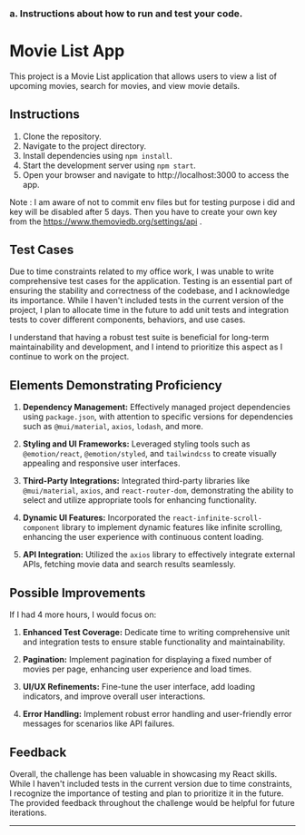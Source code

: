 ### a. Instructions about how to run and test your code.
# Movie List App

This project is a Movie List application that allows users to view a list of upcoming movies, search for movies, and view movie details.

## Instructions

1. Clone the repository.
2. Navigate to the project directory.
3. Install dependencies using `npm install`.
4. Start the development server using `npm start`.
5. Open your browser and navigate to http://localhost:3000 to access the app.

Note : I am aware of not to commit env files but for testing purpose i did and key will be disabled after 5 days. Then you have to create your own key from the https://www.themoviedb.org/settings/api .
## Test Cases

Due to time constraints related to my office work, I was unable to write comprehensive test cases for the application. Testing is an essential part of ensuring the stability and correctness of the codebase, and I acknowledge its importance. While I haven't included tests in the current version of the project, I plan to allocate time in the future to add unit tests and integration tests to cover different components, behaviors, and use cases.

I understand that having a robust test suite is beneficial for long-term maintainability and development, and I intend to prioritize this aspect as I continue to work on the project.

## Elements Demonstrating Proficiency

1. **Dependency Management:** Effectively managed project dependencies using `package.json`, with attention to specific versions for dependencies such as `@mui/material`, `axios`, `lodash`, and more.

2. **Styling and UI Frameworks:** Leveraged styling tools such as `@emotion/react`, `@emotion/styled`, and `tailwindcss` to create visually appealing and responsive user interfaces.

3. **Third-Party Integrations:** Integrated third-party libraries like `@mui/material`, `axios`, and `react-router-dom`, demonstrating the ability to select and utilize appropriate tools for enhancing functionality.

4. **Dynamic UI Features:** Incorporated the `react-infinite-scroll-component` library to implement dynamic features like infinite scrolling, enhancing the user experience with continuous content loading.

5. **API Integration:** Utilized the `axios` library to effectively integrate external APIs, fetching movie data and search results seamlessly.

## Possible Improvements

If I had 4 more hours, I would focus on:

1. **Enhanced Test Coverage:** Dedicate time to writing comprehensive unit and integration tests to ensure stable functionality and maintainability.

2. **Pagination:** Implement pagination for displaying a fixed number of movies per page, enhancing user experience and load times.

3. **UI/UX Refinements:** Fine-tune the user interface, add loading indicators, and improve overall user interactions.

4. **Error Handling:** Implement robust error handling and user-friendly error messages for scenarios like API failures.

## Feedback

Overall, the challenge has been valuable in showcasing my React skills. While I haven't included tests in the current version due to time constraints, I recognize the importance of testing and plan to prioritize it in the future. The provided feedback throughout the challenge would be helpful for future iterations.

---